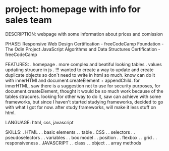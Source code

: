 # project: homepage with info for sales team

DESCRIPTION:
webpage with some information about prices and comission

PHASE:
Responsive Web Design Certification - freeCodeCamp
Foundation - The Odin Project
JavaScript Algorithms and Data Structures Certification - freeCodeCamp

FEATURES:
. homepage
. more complex and beatiful looking tables
. values updating strucure in js
. !!! wanted to create a way to update and create duplicate objects so don´t need to write in html so much.
      know can do it with innerHTMl and document.createElement + appendChild.
      for innerHTML, saw there is a suggestion not to use for security purposes,
      for document.createElement, thought it would be so much work because of the tables strucures.
      looking for other way to do it, saw can achieve with some frameworks, but since I haven't started
      studying frameworks, decided to go with what I got for now.
      after study frameworks, will make it less stuff on html.

LANGUAGE:
html, css, javascript

SKILLS:
. HTML
. . basic elements
. . table
. CSS
. . selectors
. . pseudoselectors
. . variables
. . box model
. . position
. . flexbox
. . grid
. . responsiveness
. JAVASCRIPT
. . class
. . object
. . array methods